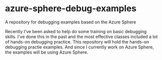 # azure-sphere-debug-examples

A repository for debugging examples based on the Azure Sphere

Recently I've been asked to help do some training on basic debugging skills.
I've done this in the past and the most effective classes included a lot of
hands-on debugging practice.  This repository will hold the hands-on debugging
practie examples.  And since I currently work on Azure Sphere, the examples will
be using Azure Sphere. 


